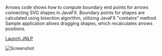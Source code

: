 Arrows code shows how to compute boundary end points for arrows connecting SVG shapes in JavaFX.
Boundary points for shapes are calculated using bisection algorithm, utilizing JavaFX "contains" method.
Sample application allows dragging shapes, which recalculates arrows positions.

[Launch JNLP](http://sites.google.com/site/rrusin999/syntax/arrows.jnlp "Launch Arrows")

![Screenshot](https://github.com/downloads/rafalrusin/javafx/arrows.png "Screenshot")
